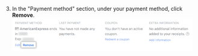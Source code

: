 3. In the "Payment method" section, under your payment method, click **Remove**.
  ![Billing overview change plan button](/assets/images/help/settings/remove_billing_info.png)
